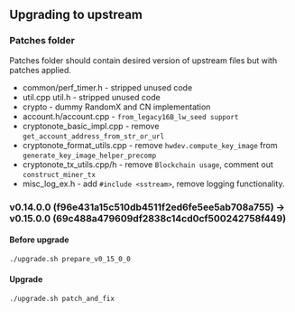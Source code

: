 ## Upgrading to upstream

### Patches folder

Patches folder should contain desired version of upstream files but with patches applied.

- common/perf_timer.h - stripped unused code
- util.cpp util.h - stripped unused code
- crypto - dummy RandomX and CN implementation
- account.h/account.cpp - `from_legacy16B_lw_seed support`
- cryptonote_basic_impl.cpp - remove `get_account_address_from_str_or_url`
- cryptonote_format_utils.cpp - remove `hwdev.compute_key_image` from `generate_key_image_helper_precomp`
- cryptonote_tx_utils.cpp/h - remove `Blockchain usage`, comment out `construct_miner_tx`
- misc_log_ex.h - add `#include <sstream>`, remove logging functionality.

### v0.14.0.0 (f96e431a15c510db4511f2ed6fe5ee5ab708a755) -> v0.15.0.0 (69c488a479609df2838c14cd0cf500242758f449)

#### Before upgrade

```sh
./upgrade.sh prepare_v0_15_0_0
```

#### Upgrade

```sh
./upgrade.sh patch_and_fix
```
